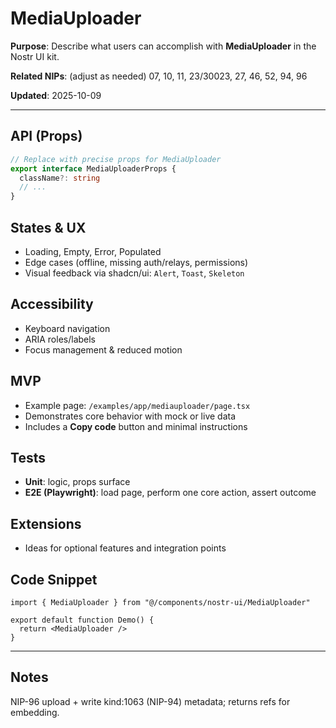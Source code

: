# MediaUploader

**Purpose**: Describe what users can accomplish with **MediaUploader** in the Nostr UI kit.

**Related NIPs**: (adjust as needed) 07, 10, 11, 23/30023, 27, 46, 52, 94, 96

**Updated**: 2025-10-09

---

## API (Props)
```ts
// Replace with precise props for MediaUploader
export interface MediaUploaderProps {
  className?: string
  // ...
}
```

## States & UX
- Loading, Empty, Error, Populated
- Edge cases (offline, missing auth/relays, permissions)
- Visual feedback via shadcn/ui: `Alert`, `Toast`, `Skeleton`

## Accessibility
- Keyboard navigation
- ARIA roles/labels
- Focus management & reduced motion

## MVP
- Example page: `/examples/app/mediauploader/page.tsx`
- Demonstrates core behavior with mock or live data
- Includes a **Copy code** button and minimal instructions

## Tests
- **Unit**: logic, props surface
- **E2E (Playwright)**: load page, perform one core action, assert outcome

## Extensions
- Ideas for optional features and integration points

## Code Snippet
```tsx
import { MediaUploader } from "@/components/nostr-ui/MediaUploader"

export default function Demo() {
  return <MediaUploader />
}
```

---

## Notes
NIP-96 upload + write kind:1063 (NIP-94) metadata; returns refs for embedding.
